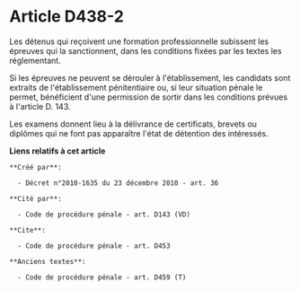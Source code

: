 # Article D438-2

Les détenus qui reçoivent une formation professionnelle subissent les épreuves qui la sanctionnent, dans les conditions
fixées par les textes les réglementant. 

Si les épreuves ne peuvent se dérouler à l'établissement, les candidats sont extraits de l'établissement pénitentiaire ou, si
leur situation pénale le permet, bénéficient d'une permission de sortir dans les conditions prévues à l'article D. 143.

Les examens donnent lieu à la délivrance de certificats, brevets ou diplômes qui ne font pas apparaître l'état de détention
des intéressés.

**Liens relatifs à cet article**

	**Créé par**:

	  - Décret n°2010-1635 du 23 décembre 2010 - art. 36

	**Cité par**:

	  - Code de procédure pénale - art. D143 (VD)

	**Cite**:

	  - Code de procédure pénale - art. D453

	**Anciens textes**:

	  - Code de procédure pénale - art. D459 (T)
